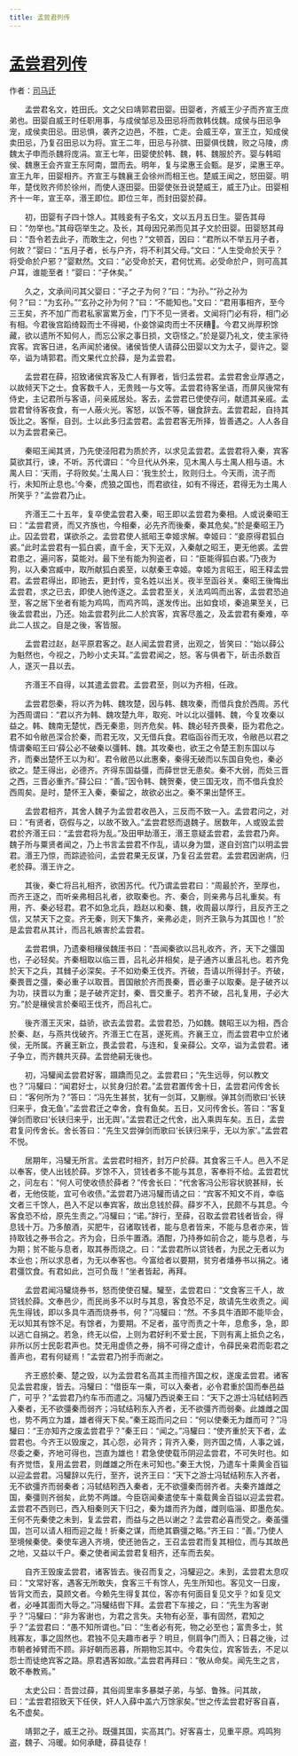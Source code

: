 ```yaml
---
title: 孟尝君列传
---
```


# [孟尝君列传](http://so.gushiwen.org/guwen/bookv_162.aspx)

作者：[司马迁](http://so.gushiwen.org/author_608.aspx)

　　孟尝君名文，姓田氏。文之父曰靖郭君田婴。田婴者，齐威王少子而齐宣王庶弟也。田婴自威王时任职用事，与成侯邹忌及田忌将而救韩伐魏。成侯与田忌争宠，成侯卖田忌。田忌惧，袭齐之边邑，不胜，亡走。会威王卒，宣王立，知成侯卖田忌，乃复召田忌以为将。宣王二年，田忌与孙膑、田婴俱伐魏，败之马陵，虏魏太子申而杀魏将庞涓。宣王七年，田婴使於韩、魏，韩、魏服於齐。婴与韩昭侯、魏惠王会齐宣王东阿南，盟而去。明年，复与梁惠王会甄。是岁，梁惠王卒。宣王九年，田婴相齐。齐宣王与魏襄王会徐州而相王也。楚威王闻之，怒田婴。明年，楚伐败齐师於徐州，而使人逐田婴。田婴使张丑说楚威王，威王乃止。田婴相齐十一年，宣王卒，湣王即位。即位三年，而封田婴於薛。

　　初，田婴有子四十馀人。其贱妾有子名文，文以五月五日生。婴告其母曰：“勿举也。”其母窃举生之。及长，其母因兄弟而见其子文於田婴。田婴怒其母曰：“吾令若去此子，而敢生之，何也？”文顿首，因曰：“君所以不举五月子者，何故？”婴曰：“五月子者，长与户齐，将不利其父母。”文曰：“人生受命於天乎？将受命於户邪？”婴默然。文曰：“必受命於天，君何忧焉。必受命於户，则可高其户耳，谁能至者！”婴曰：“子休矣。”

　　久之，文承间问其父婴曰：“子之子为何？”曰：“为孙。”“孙之孙为何？”曰：“为玄孙。”“玄孙之孙为何？”曰：“不能知也。”文曰：“君用事相齐，至今三王矣，齐不加广而君私家富累万金，门下不见一贤者。文闻将门必有将，相门必有相。今君後宫蹈绮縠而士不得褐，仆妾馀粱肉而士不厌糟。今君又尚厚积馀藏，欲以遗所不知何人，而忘公家之事日损，文窃怪之。”於是婴乃礼文，使主家待宾客。宾客日进，名声闻於诸侯。诸侯皆使人请薛公田婴以文为太子，婴许之。婴卒，谥为靖郭君。而文果代立於薛，是为孟尝君。

　　孟尝君在薛，招致诸侯宾客及亡人有罪者，皆归孟尝君。孟尝君舍业厚遇之，以故倾天下之士。食客数千人，无贵贱一与文等。孟尝君待客坐语，而屏风後常有侍史，主记君所与客语，问亲戚居处。客去，孟尝君已使使存问，献遗其亲戚。孟尝君曾待客夜食，有一人蔽火光。客怒，以饭不等，辍食辞去。孟尝君起，自持其饭比之。客惭，自刭。士以此多归孟尝君。孟尝君客无所择，皆善遇之。人人各自以为孟尝君亲己。

　　秦昭王闻其贤，乃先使泾阳君为质於齐，以求见孟尝君。孟尝君将入秦，宾客莫欲其行，谏，不听。苏代谓曰：“今旦代从外来，见木禺人与土禺人相与语。木禺人曰：‘天雨，子将败矣。’土禺人曰：‘我生於土，败则归土。今天雨，流子而行，未知所止息也。’今秦，虎狼之国也，而君欲往，如有不得还，君得无为土禺人所笑乎？”孟尝君乃止。

　　齐湣王二十五年，复卒使孟尝君入秦，昭王即以孟尝君为秦相。人或说秦昭王曰：“孟尝君贤，而又齐族也，今相秦，必先齐而後秦，秦其危矣。”於是秦昭王乃止。囚孟尝君，谋欲杀之。孟尝君使人抵昭王幸姬求解。幸姬曰：“妾原得君狐白裘。”此时孟尝君有一狐白裘，直千金，天下无双，入秦献之昭王，更无他裘。孟尝君患之，遍问客，莫能对。最下坐有能为狗盗者，曰：“臣能得狐白裘。”乃夜为狗，以入秦宫臧中，取所献狐白裘至，以献秦王幸姬。幸姬为言昭王，昭王释孟尝君。孟尝君得出，即驰去，更封传，变名姓以出关。夜半至函谷关。秦昭王後悔出孟尝君，求之已去，即使人驰传逐之。孟尝君至关，关法鸡鸣而出客，孟尝君恐追至，客之居下坐者有能为鸡鸣，而鸡齐鸣，遂发传出。出如食顷，秦追果至关，已後孟尝君出，乃还。始孟尝君列此二人於宾客，宾客尽羞之，及孟尝君有秦难，卒此二人拔之。自是之後，客皆服。

　　孟尝君过赵，赵平原君客之。赵人闻孟尝君贤，出观之，皆笑曰：“始以薛公为魁然也，今视之，乃眇小丈夫耳。”孟尝君闻之，怒。客与俱者下，斫击杀数百人，遂灭一县以去。

　　齐湣王不自得，以其遣孟尝君。孟尝君至，则以为齐相，任政。

　　孟尝君怨秦，将以齐为韩、魏攻楚，因与韩、魏攻秦，而借兵食於西周。苏代为西周谓曰：“君以齐为韩、魏攻楚九年，取宛、叶以北以彊韩、魏，今复攻秦以益之。韩、魏南无楚忧，西无秦患，则齐危矣。韩、魏必轻齐畏秦，臣为君危之。君不如令敝邑深合於秦，而君无攻，又无借兵食。君临函谷而无攻，令敝邑以君之情谓秦昭王曰‘薛公必不破秦以彊韩、魏。其攻秦也，欲王之令楚王割东国以与齐，而秦出楚怀王以为和’。君令敝邑以此惠秦，秦得无破而以东国自免也，秦必欲之。楚王得出，必德齐。齐得东国益彊，而薛世世无患矣。秦不大弱，而处三晋之西，三晋必重齐。”薛公曰：“善。”因令韩、魏贺秦，使三国无攻，而不借兵食於西周矣。是时，楚怀王入秦，秦留之，故欲必出之。秦不果出楚怀王。

　　孟尝君相齐，其舍人魏子为孟尝君收邑入，三反而不致一入。孟尝君问之，对曰：“有贤者，窃假与之，以故不致入。”孟尝君怒而退魏子。居数年，人或毁孟尝君於齐湣王曰：“孟尝君将为乱。”及田甲劫湣王，湣王意疑孟尝君，孟尝君乃奔。魏子所与粟贤者闻之，乃上书言孟尝君不作乱，请以身为盟，遂自刭宫门以明孟尝君。湣王乃惊，而踪迹验问，孟尝君果无反谋，乃复召孟尝君。孟尝君因谢病，归老於薛。湣王许之。

　　其後，秦亡将吕礼相齐，欲困苏代。代乃谓孟尝君曰：“周最於齐，至厚也，而齐王逐之，而听亲弗相吕礼者，欲取秦也。齐、秦合，则亲弗与吕礼重矣。有用，齐、秦必轻君。君不如急北兵，趋赵以和秦、魏，收周最以厚行，且反齐王之信，又禁天下之变。齐无秦，则天下集齐，亲弗必走，则齐王孰与为其国也！”於是孟尝君从其计，而吕礼嫉害於孟尝君。

　　孟尝君惧，乃遗秦相穰侯魏厓书曰：“吾闻秦欲以吕礼收齐，齐，天下之彊国也，子必轻矣。齐秦相取以临三晋，吕礼必并相矣，是子通齐以重吕礼也。若齐免於天下之兵，其雠子必深矣。子不如劝秦王伐齐。齐破，吾请以所得封子。齐破，秦畏晋之彊，秦必重子以取晋。晋国敝於齐而畏秦，晋必重子以取秦。是子破齐以为功，挟晋以为重；是子破齐定封，秦、晋交重子。若齐不破，吕礼复用，子必大穷。”於是穰侯言於秦昭王伐齐，而吕礼亡。

　　後齐湣王灭宋，益骄，欲去孟尝君。孟尝君恐，乃如魏。魏昭王以为相，西合於秦、赵，与燕共伐破齐。齐湣王亡在莒，遂死焉。齐襄王立，而孟尝君中立於诸侯，无所属。齐襄王新立，畏孟尝君，与连和，复亲薛公。文卒，谥为孟尝君。诸子争立，而齐魏共灭薛。孟尝绝嗣无後也。

　　初，冯驩闻孟尝君好客，蹑蹻而见之。孟尝君曰；“先生远辱，何以教文也？”冯驩曰：“闻君好士，以贫身归於君。”孟尝君置传舍十日，孟尝君问传舍长曰：“客何所为？”答曰：“冯先生甚贫，犹有一剑耳，又蒯缑。弹其剑而歌曰‘长铗归来乎，食无鱼’。”孟尝君迁之幸舍，食有鱼矣。五日，又问传舍长。答曰：“客复弹剑而歌曰‘长铗归来乎，出无舆’。”孟尝君迁之代舍，出入乘舆车矣。五日，孟尝君复问传舍长。舍长答曰：“先生又尝弹剑而歌曰‘长铗归来乎，无以为家’。”孟尝君不悦。

　　居期年，冯驩无所言。孟尝君时相齐，封万户於薛。其食客三千人。邑入不足以奉客，使人出钱於薛。岁馀不入，贷钱者多不能与其息，客奉将不给。孟尝君忧之，问左右：“何人可使收债於薛者？”传舍长曰：“代舍客冯公形容状貌甚辩，长者，无他伎能，宜可令收债。”孟尝君乃进冯驩而请之曰：“宾客不知文不肖，幸临文者三千馀人，邑入不足以奉宾客，故出息钱於薛。薛岁不入，民颇不与其息。今客食恐不给，原先生责之。”冯驩曰；“诺。”辞行，至薛，召取孟尝君钱者皆会，得息钱十万。乃多酿酒，买肥牛，召诸取钱者，能与息者皆来，不能与息者亦来，皆持取钱之券书合之。齐为会，日杀牛置酒。酒酣，乃持券如前合之，能与息者，与为期；贫不能与息者，取其券而烧之。曰：“孟尝君所以贷钱者，为民之无者以为本业也；所以求息者，为无以奉客也。今富给者以要期，贫穷者燔券书以捐之。诸君彊饮食。有君如此，岂可负哉！”坐者皆起，再拜。

　　孟尝君闻冯驩烧券书，怒而使使召驩。驩至，孟尝君曰：“文食客三千人，故贷钱於薛。文奉邑少，而民尚多不以时与其息，客食恐不足，故请先生收责之。闻先生得钱，即以多具牛酒而烧券书，何？”冯驩曰：“然。不多具牛酒即不能毕会，无以知其有馀不足。有馀者，为要期。不足者，虽守而责之十年，息愈多，急，即以逃亡自捐之。若急，终无以偿，上则为君好利不爱士民，下则有离上抵负之名，非所以厉士民彰君声也。焚无用虚债之券，捐不可得之虚计，令薛民亲君而彰君之善声也，君有何疑焉！”孟尝君乃拊手而谢之。

　　齐王惑於秦、楚之毁，以为孟尝君名高其主而擅齐国之权，遂废孟尝君。诸客见孟尝君废，皆去。冯驩曰：“借臣车一乘，可以入秦者，必令君重於国而奉邑益广，可乎？”孟尝君乃约车币而遣之。冯驩乃西说秦王曰：“天下之游士冯轼结靷西入秦者，无不欲彊秦而弱齐；冯轼结靷东入齐者，无不欲彊齐而弱秦。此雄雌之国也，势不两立为雄，雄者得天下矣。”秦王跽而问之曰：“何以使秦无为雌而可？”冯驩曰：“王亦知齐之废孟尝君乎？”秦王曰：“闻之。”冯驩曰：“使齐重於天下者，孟尝君也。今齐王以毁废之，其心怨，必背齐；背齐入秦，则齐国之情，人事之诚，尽委之秦，齐地可得也，岂直为雄也！君急使使载币阴迎孟尝君，不可失时也。如有齐觉悟，复用孟尝君，则雌雄之所在未可知也。”秦王大悦，乃遣车十乘黄金百镒以迎孟尝君。冯驩辞以先行，至齐，说齐王曰：“天下之游士冯轼结靷东入齐者，无不欲彊齐而弱秦者；冯轼结靷西入秦者，无不欲彊秦而弱齐者。夫秦齐雄雌之国，秦彊则齐弱矣，此势不两雄。今臣窃闻秦遣使车十乘载黄金百镒以迎孟尝君。孟尝君不西则已，西入相秦则天下归之，秦为雄而齐为雌，雌则临淄、即墨危矣。王何不先秦使之未到，复孟尝君，而益与之邑以谢之？孟尝君必喜而受之。秦虽彊国，岂可以请人相而迎之哉！折秦之谋，而绝其霸彊之略。”齐王曰：“善。”乃使人至境候秦使。秦使车適入齐境，使还驰告之，王召孟尝君而复其相位，而与其故邑之地，又益以千户。秦之使者闻孟尝君复相齐，还车而去矣。

　　自齐王毁废孟尝君，诸客皆去。後召而复之，冯驩迎之。未到，孟尝君太息叹曰：“文常好客，遇客无所敢失，食客三千有馀人，先生所知也。客见文一日废，皆背文而去，莫顾文者。今赖先生得复其位，客亦有何面目复见文乎？如复见文者，必唾其面而大辱之。”冯驩结辔下拜。孟尝君下车接之，曰：“先生为客谢乎？”冯驩曰：“非为客谢也，为君之言失。夫物有必至，事有固然，君知之乎？”孟尝君曰：“愚不知所谓也。”曰：“生者必有死，物之必至也；富贵多士，贫贱寡友，事之固然也。君独不见夫趣市者乎？明旦，侧肩争门而入；日暮之後，过市朝者掉臂而不顾。非好朝而恶暮，所期物忘其中。今君失位，宾客皆去，不足以怨士而徒绝宾客之路。原君遇客如故。”孟尝君再拜曰：“敬从命矣。闻先生之言，敢不奉教焉。”

　　太史公曰：吾尝过薛，其俗闾里率多暴桀子弟，与邹、鲁殊。问其故，曰：“孟尝君招致天下任侠，奸人入薛中盖六万馀家矣。”世之传孟尝君好客自喜，名不虚矣。

　　靖郭之子，威王之孙。既彊其国，实高其门。好客喜士，见重平原。鸡鸣狗盗，魏子、冯暖。如何承睫，薛县徒存！